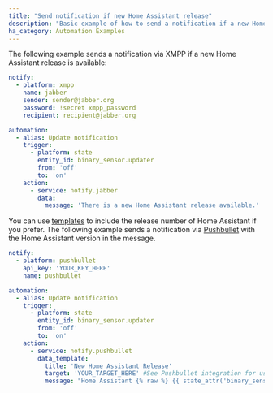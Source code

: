 ```yaml
---
title: "Send notification if new Home Assistant release"
description: "Basic example of how to send a notification if a new Home Assistant release is available"
ha_category: Automation Examples
---
```


The following example sends a notification via XMPP if a new Home Assistant release is available:

```yaml
notify:
  - platform: xmpp
    name: jabber
    sender: sender@jabber.org
    password: !secret xmpp_password
    recipient: recipient@jabber.org

automation:
  - alias: Update notification
    trigger:
      - platform: state
        entity_id: binary_sensor.updater
        from: 'off'
        to: 'on'
    action:
      - service: notify.jabber
        data:
          message: 'There is a new Home Assistant release available.'
```

You can use [templates](/topics/templating/) to include the release number of Home Assistant if you prefer. The following example sends a notification via [Pushbullet](/components/pushbullet/) with the Home Assistant version in the message.

```yaml
notify:
  - platform: pushbullet
    api_key: 'YOUR_KEY_HERE'
    name: pushbullet

automation:
  - alias: Update notification
    trigger:
      - platform: state
        entity_id: binary_sensor.updater
        from: 'off'
        to: 'on'
    action:
      - service: notify.pushbullet
        data_template: 
          title: 'New Home Assistant Release'
          target: 'YOUR_TARGET_HERE' #See Pushbullet integration for usage
          message: "Home Assistant {% raw %} {{ state_attr('binary_sensor.updater', 'newest_version') }} {% endraw %} is now available."
```

